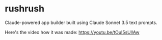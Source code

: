 # rushrush

Claude-powered app builder built using Claude Sonnet 3.5 text prompts.

Here's the video how it was made:
https://youtu.be/tOuI5sUllAw
